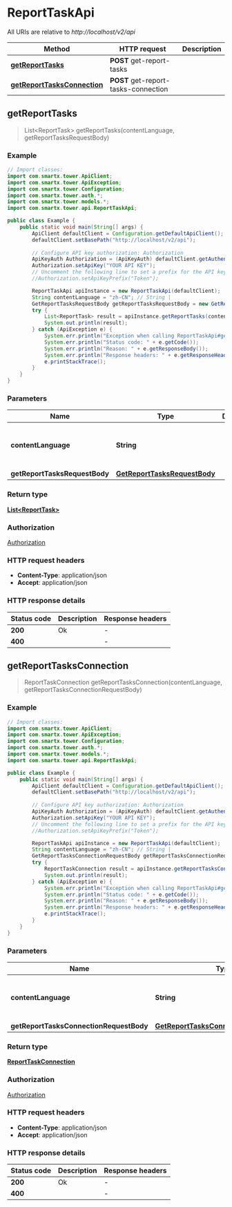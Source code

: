 # ReportTaskApi

All URIs are relative to *http://localhost/v2/api*

Method | HTTP request | Description
------------- | ------------- | -------------
[**getReportTasks**](ReportTaskApi.md#getReportTasks) | **POST** get-report-tasks | 
[**getReportTasksConnection**](ReportTaskApi.md#getReportTasksConnection) | **POST** get-report-tasks-connection | 



## getReportTasks

> List&lt;ReportTask&gt; getReportTasks(contentLanguage, getReportTasksRequestBody)



### Example

```java
// Import classes:
import com.smartx.tower.ApiClient;
import com.smartx.tower.ApiException;
import com.smartx.tower.Configuration;
import com.smartx.tower.auth.*;
import com.smartx.tower.models.*;
import com.smartx.tower.api.ReportTaskApi;

public class Example {
    public static void main(String[] args) {
        ApiClient defaultClient = Configuration.getDefaultApiClient();
        defaultClient.setBasePath("http://localhost/v2/api");
        
        // Configure API key authorization: Authorization
        ApiKeyAuth Authorization = (ApiKeyAuth) defaultClient.getAuthentication("Authorization");
        Authorization.setApiKey("YOUR API KEY");
        // Uncomment the following line to set a prefix for the API key, e.g. "Token" (defaults to null)
        //Authorization.setApiKeyPrefix("Token");

        ReportTaskApi apiInstance = new ReportTaskApi(defaultClient);
        String contentLanguage = "zh-CN"; // String | 
        GetReportTasksRequestBody getReportTasksRequestBody = new GetReportTasksRequestBody(); // GetReportTasksRequestBody | 
        try {
            List<ReportTask> result = apiInstance.getReportTasks(contentLanguage, getReportTasksRequestBody);
            System.out.println(result);
        } catch (ApiException e) {
            System.err.println("Exception when calling ReportTaskApi#getReportTasks");
            System.err.println("Status code: " + e.getCode());
            System.err.println("Reason: " + e.getResponseBody());
            System.err.println("Response headers: " + e.getResponseHeaders());
            e.printStackTrace();
        }
    }
}
```

### Parameters


Name | Type | Description  | Notes
------------- | ------------- | ------------- | -------------
 **contentLanguage** | **String**|  | [enum: zh-CN, en-US]
 **getReportTasksRequestBody** | [**GetReportTasksRequestBody**](GetReportTasksRequestBody.md)|  |

### Return type

[**List&lt;ReportTask&gt;**](ReportTask.md)

### Authorization

[Authorization](../README.md#Authorization)

### HTTP request headers

- **Content-Type**: application/json
- **Accept**: application/json


### HTTP response details
| Status code | Description | Response headers |
|-------------|-------------|------------------|
| **200** | Ok |  -  |
| **400** |  |  -  |


## getReportTasksConnection

> ReportTaskConnection getReportTasksConnection(contentLanguage, getReportTasksConnectionRequestBody)



### Example

```java
// Import classes:
import com.smartx.tower.ApiClient;
import com.smartx.tower.ApiException;
import com.smartx.tower.Configuration;
import com.smartx.tower.auth.*;
import com.smartx.tower.models.*;
import com.smartx.tower.api.ReportTaskApi;

public class Example {
    public static void main(String[] args) {
        ApiClient defaultClient = Configuration.getDefaultApiClient();
        defaultClient.setBasePath("http://localhost/v2/api");
        
        // Configure API key authorization: Authorization
        ApiKeyAuth Authorization = (ApiKeyAuth) defaultClient.getAuthentication("Authorization");
        Authorization.setApiKey("YOUR API KEY");
        // Uncomment the following line to set a prefix for the API key, e.g. "Token" (defaults to null)
        //Authorization.setApiKeyPrefix("Token");

        ReportTaskApi apiInstance = new ReportTaskApi(defaultClient);
        String contentLanguage = "zh-CN"; // String | 
        GetReportTasksConnectionRequestBody getReportTasksConnectionRequestBody = new GetReportTasksConnectionRequestBody(); // GetReportTasksConnectionRequestBody | 
        try {
            ReportTaskConnection result = apiInstance.getReportTasksConnection(contentLanguage, getReportTasksConnectionRequestBody);
            System.out.println(result);
        } catch (ApiException e) {
            System.err.println("Exception when calling ReportTaskApi#getReportTasksConnection");
            System.err.println("Status code: " + e.getCode());
            System.err.println("Reason: " + e.getResponseBody());
            System.err.println("Response headers: " + e.getResponseHeaders());
            e.printStackTrace();
        }
    }
}
```

### Parameters


Name | Type | Description  | Notes
------------- | ------------- | ------------- | -------------
 **contentLanguage** | **String**|  | [enum: zh-CN, en-US]
 **getReportTasksConnectionRequestBody** | [**GetReportTasksConnectionRequestBody**](GetReportTasksConnectionRequestBody.md)|  |

### Return type

[**ReportTaskConnection**](ReportTaskConnection.md)

### Authorization

[Authorization](../README.md#Authorization)

### HTTP request headers

- **Content-Type**: application/json
- **Accept**: application/json


### HTTP response details
| Status code | Description | Response headers |
|-------------|-------------|------------------|
| **200** | Ok |  -  |
| **400** |  |  -  |

